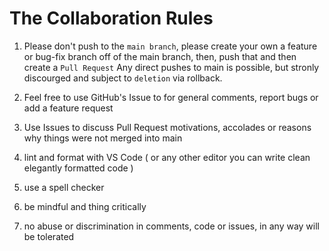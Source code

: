 # The Collaboration Rules

1. Please don't push to the `main branch`, please create your own a feature or bug-fix branch off of the main branch, then, push that and then create a `Pull Request` Any direct pushes to main is possible, but stronly discourged and subject to `deletion` via rollback.

1. Feel free to use GitHub's Issue to for general comments, report bugs or add a feature request

1. Use Issues to discuss Pull Request motivations, accolades or reasons why things were not merged into main

1. lint and format with VS Code ( or any other editor you can write clean elegantly formatted code )
1. use a spell checker
1. be mindful and thing critically
1. no abuse or discrimination in comments, code or issues, in any way will be tolerated

